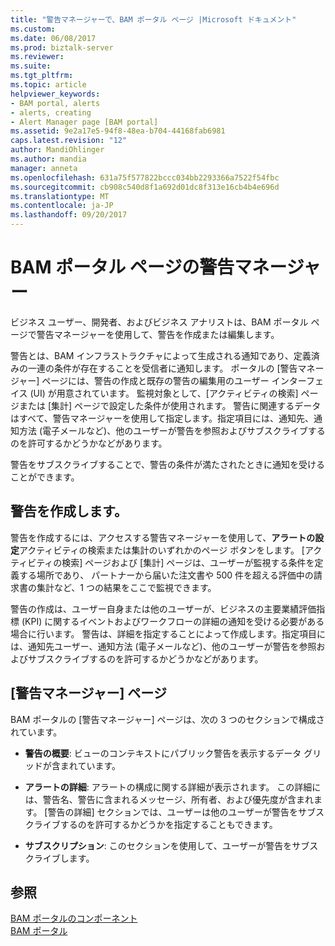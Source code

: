```yaml
---
title: "警告マネージャーで、BAM ポータル ページ |Microsoft ドキュメント"
ms.custom: 
ms.date: 06/08/2017
ms.prod: biztalk-server
ms.reviewer: 
ms.suite: 
ms.tgt_pltfrm: 
ms.topic: article
helpviewer_keywords:
- BAM portal, alerts
- alerts, creating
- Alert Manager page [BAM portal]
ms.assetid: 9e2a17e5-94f8-48ea-b704-44168fab6981
caps.latest.revision: "12"
author: MandiOhlinger
ms.author: mandia
manager: anneta
ms.openlocfilehash: 631a75f577822bccc034bb2293366a7522f54fbc
ms.sourcegitcommit: cb908c540d8f1a692d01dc8f313e16cb4b4e696d
ms.translationtype: MT
ms.contentlocale: ja-JP
ms.lasthandoff: 09/20/2017
---
```

# <a name="alert-manager-on-the-bam-portal-page"></a>BAM ポータル ページの警告マネージャー
ビジネス ユーザー、開発者、およびビジネス アナリストは、BAM ポータル ページで警告マネージャーを使用して、警告を作成または編集します。  
  
 警告とは、BAM インフラストラクチャによって生成される通知であり、定義済みの一連の条件が存在することを受信者に通知します。 ポータルの [警告マネージャー] ページには、警告の作成と既存の警告の編集用のユーザー インターフェイス (UI) が用意されています。 監視対象として、[アクティビティの検索] ページまたは [集計] ページで設定した条件が使用されます。 警告に関連するデータはすべて、警告マネージャーを使用して指定します。指定項目には、通知先、通知方法 (電子メールなど)、他のユーザーが警告を参照およびサブスクライブするのを許可するかどうかなどがあります。  
  
 警告をサブスクライブすることで、警告の条件が満たされたときに通知を受けることができます。  
  
## <a name="creating-alerts"></a>警告を作成します。  
 警告を作成するには、アクセスする警告マネージャーを使用して、**アラートの設定**アクティビティの検索または集計のいずれかのページ ボタンをします。 [アクティビティの検索] ページおよび [集計] ページは、ユーザーが監視する条件を定義する場所であり、 パートナーから届いた注文書や 500 件を超える評価中の請求書の集計など、1 つの結果をここで監視できます。  
  
 警告の作成は、ユーザー自身または他のユーザーが、ビジネスの主要業績評価指標 (KPI) に関するイベントおよびワークフローの詳細の通知を受ける必要がある場合に行います。 警告は、詳細を指定することによって作成します。指定項目には、通知先ユーザー、通知方法 (電子メールなど)、他のユーザーが警告を参照およびサブスクライブするのを許可するかどうかなどがあります。  
  
## <a name="the-alert-manager-page"></a>[警告マネージャー] ページ  
 BAM ポータルの [警告マネージャー] ページは、次の 3 つのセクションで構成されています。  
  
-   **警告の概要**: ビューのコンテキストにパブリック警告を表示するデータ グリッドが含まれています。  
  
-   **アラートの詳細**: アラートの構成に関する詳細が表示されます。 この詳細には、警告名、警告に含まれるメッセージ、所有者、および優先度が含まれます。  [警告の詳細] セクションでは、ユーザーは他のユーザーが警告をサブスクライブするのを許可するかどうかを指定することもできます。  
  
-   **サブスクリプション**: このセクションを使用して、ユーザーが警告をサブスクライブします。  
  
## <a name="see-also"></a>参照  
 [BAM ポータルのコンポーネント](../core/components-of-the-bam-portal.md)   
 [BAM ポータル](../core/bam-portal.md)
